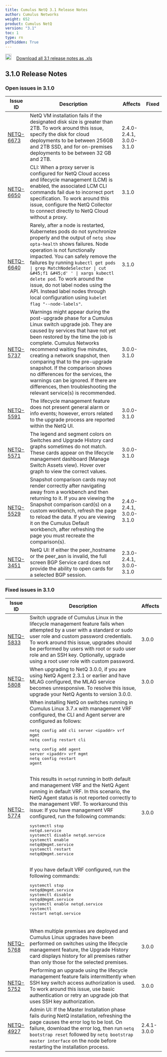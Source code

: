 ```yaml
---
title: Cumulus NetQ 3.1 Release Notes
author: Cumulus Networks
weight: 652
product: Cumulus NetQ
version: "3.1"
toc: 1
type: rn
pdfhidden: True
---
```

<a href="/cumulus-netq-31/rn.xls"><img src="/images/xls_icon.png" height="20px" width="20px" alt="Download 3.1 Release Notes xls" /></a>&nbsp;&nbsp;&nbsp;&nbsp;<a href="/cumulus-netq-31/rn.xls">Download all 3.1 release notes as .xls</a>
## 3.1.0 Release Notes
### Open issues in 3.1.0

|  Issue ID 	|   Description	|   Affects	|   Fixed |
|---	        |---	        |---	    |---	                |
| <a name="NETQ-6673"></a> [NETQ-6673](#NETQ-6673) <a name="NETQ-6673"></a> | NetQ VM installation fails if the designated disk size is greater than 2TB. To work around this issue, specify the disk for cloud deployments to be between 256GB and 2TB SSD, and for on-premises deployments to be between 32 GB and 2TB. | 2.4.0-2.4.1, 3.0.0-3.1.0 | |
| <a name="NETQ-6650"></a> [NETQ-6650](#NETQ-6650) <a name="NETQ-6650"></a> | CLI: When a proxy server is configured for NetQ Cloud access and lifecycle management (LCM) is enabled, the associated LCM CLI commands fail due to incorrect port specification. To work around this issue, configure the NetQ Collector to connect directly to NetQ Cloud without a proxy. | 3.1.0 | |
| <a name="NETQ-6640"></a> [NETQ-6640](#NETQ-6640) <a name="NETQ-6640"></a> | Rarely, after a node is restarted, Kubernetes pods do not synchronize properly and the output of `netq show opta-health` shows failures. Node operation is not functionally impacted. You can safely remove the failures by running `kubectl get pods \| grep MatchNodeSelector \| cut &#45;f1 &#45;d' ' \| xargs kubectl delete pod`. To work around the issue, do not label nodes using the API. Instead label nodes through local configuration using `kubelet flag "--node-labels"`. | 3.1.0 | |
| <a name="NETQ-5737"></a> [NETQ-5737](#NETQ-5737) <a name="NETQ-5737"></a> | Warnings might appear during the post-upgrade phase for a Cumulus Linux switch upgrade job. They are caused by services that have not yet been restored by the time the job is complete. Cumulus Networks recommend waiting five minutes, creating a network snapshot, then comparing that to the pre-upgrade snapshot. If the comparison shows no differences for the services, the warnings can be ignored. If there are differences, then troubleshooting the relevant service(s) is recommended. | 3.0.0-3.1.0 | |
| <a name="NETQ-5591"></a> [NETQ-5591](#NETQ-5591) <a name="NETQ-5591"></a> | The lifecycle management feature does not present general alarm or info events; however, errors related to the upgrade process are reported within the NetQ UI. | 3.0.0-3.1.0 | |
| <a name="NETQ-5571"></a> [NETQ-5571](#NETQ-5571) <a name="NETQ-5571"></a> | The legend and segment colors on Switches and Upgrade History card graphs sometimes do not match. These cards appear on the lifecycle management dashboard (Manage Switch Assets view). Hover over graph to view the correct values. | 3.0.0-3.1.0 | |
| <a name="NETQ-5529"></a> [NETQ-5529](#NETQ-5529) <a name="NETQ-5529"></a> | Snapshot comparison cards may not render correctly after navigating away from a workbench and then returning to it. If you are viewing the Snapshot comparison card(s) on a custom workbench, refresh the page to reload the data. If you are viewing it on the Cumulus Default workbench, after refreshing the page you must recreate the comparison(s). | 2.4.0-2.4.1, 3.0.0-3.1.0 | |
| <a name="NETQ-3451"></a> [NETQ-3451](#NETQ-3451) <a name="NETQ-3451"></a> | NetQ UI: If either the peer_hostname or the peer_asn is invalid, the full screen BGP Service card does not provide the ability to open cards for a selected BGP session. | 2.3.0-2.4.1, 3.0.0-3.1.0 | |

### Fixed issues in 3.1.0
|  Issue ID 	|   Description	|   Affects	|
|---	        |---	        |---	    |
| <a name="NETQ-5833"></a> [NETQ-5833](#NETQ-5833) | Switch upgrade of Cumulus Linux in the lifecycle management feature fails when attempted by a user with a standard or sudo user role and custom password credentials. To work around this issue, upgrades should be performed by users with root or sudo user role and an SSH key. Optionally, upgrade using a root user role with custom password.  | 3.0.0 | |
| <a name="NETQ-5808"></a> [NETQ-5808](#NETQ-5808) | When upgrading to NetQ 3.0.0, if you are using NetQ Agent 2.3.1 or earlier and have MLAG configured, the MLAG service becomes unresponsive. To resolve this issue, upgrade your NetQ Agents to version 3.0.0. | 3.0.0 | |
| <a name="NETQ-5774"></a> [NETQ-5774](#NETQ-5774) | When installing NetQ on switches running in Cumulus Linux 3.7.x  with management VRF configured, the CLI and Agent server are configured as follows:<br /><pre>netq config add cli server \<ipaddr\> vrf mgmt<br />netq config restart cli<br /><br />netq config add agent server \<ipaddr\> vrf mgmt<br />netq config restart agent<br /></pre><br />This results in `netqd` running in both default and management VRF and the NetQ Agent running in default VRF. In this scenario, the NetQ Agent status is not reported correctly to the management VRF. To workaround this issue: If you have management VRF configured, run the following commands:<br /><pre>systemctl stop netqd.service<br />systemctl disable netqd.service<br />systemctl enable netqd&#64;mgmt.service<br />systemctl restart netqd&#64;mgmt.service<br /></pre><br />If you have default VRF configured, run the following commands:<br /><pre>systemctl stop netqd&#64;mgmt.service<br />systemctl disable netqd&#64;mgmt.service<br />systemctl enable netqd.service<br />systemctl restart netqd.service<br /></pre><br /> | 3.0.0 | |
| <a name="NETQ-5768"></a> [NETQ-5768](#NETQ-5768) | When multiple premises are deployed and Cumulus Linux upgrades have been performed on switches using the lifecycle management feature, the Upgrade History card displays history for all premises rather than only those for the selected premises. | 3.0.0 | |
| <a name="NETQ-5752"></a> [NETQ-5752](#NETQ-5752) | Performing an upgrade using the lifecycle management feature fails intermittently when SSH key switch access authorization is used. To work around this issue, use basic authentication or retry an upgrade job that uses SSH key authorization. | 3.0.0 | |
| <a name="NETQ-4927"></a> [NETQ-4927](#NETQ-4927) | Admin UI: If the Master Installation phase fails during NetQ installation, refreshing the page causes the error log to be lost. On failure, download the error log, then run `netq bootstrap reset` followed by `netq bootstrap master interface` on the node before restarting the installation process. | 2.4.1-3.0.0 | |

